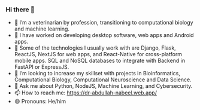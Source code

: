 ### Hi there 👋

<!--
**m-abdullah-nabeel/m-abdullah-nabeel** is a ✨ _special_ ✨ repository because its `README.md` (this file) appears on your GitHub profile.
Here are some ideas to get you started:
-->

- 🔭 I’m a veterinarian by profession, transitioning to computational biology and machine learning.
- 🌱 I have worked on developing desktop software, web apps and Android apps.
- 👯 Some of the technologies I usually work with are Django, Flask, ReactJS, NextJS for web apps, and React-Native for cross-platform mobile apps. SQL and NoSQL databases to integrate with Backend in FastAPI or ExpressJS.
- 🤔 I’m looking to increase my skillset with projects in Bioinformatics, Computational Biology, Computational Neuroscience and Data Science.
- 💬 Ask me about Python, NodeJS, Machine Learning, and Cybersecurity.
- 📫 How to reach me: https://dr-abdullah-nabeel.web.app/
- 😄 Pronouns: He/him
<!--
- ⚡ Fun fact: ...
-->
